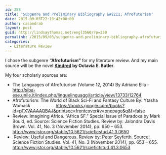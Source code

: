 ```yaml
---
id: 258
title: 'Subgenre and Preliminary Bibliography &#8211; Afrofuturism'
date: 2015-09-03T22:19:42+00:00
author: casandrab
layout: post
guid: http://lindsaythomas.net/engl3560/?p=258
permalink: /2015/09/03/subgenre-and-preliminary-bibliography-afrofuturism/
categories:
  - Literature Review
---
```

I chose the subgenre **“Afrofuturism”** for my literature review. And my main source will be the novel **<u>Kindred</u> by Octavia E. Butler**.

My four scholarly sources are:

  * The Languages of Afrofuturism (Volume 12, 2014) By Adriano Elia &#8211; http://siba-ese.unile.it/index.php/linguelinguaggi/article/view/13733/12764
  * Afrofuturism: The World of Black Sci-Fi and Fantasy Culture By: Ytasha Womack                     https://books.google.com/books?id=pTXVAAAAQBAJ&printsec=frontcover#v=onepage&q&f=false
  * Review: Imagining Africa. &#8220;Africa SF.&#8221; Special Issue of Paradoxa by Mark Bould, ed. Source: Science Fiction Studies. Review by: Jalondra Davis Brown. Vol. 41, No. 3 (November 2014), pp. 650 &#8211; 653. http://www.jstor.org/stable/10.5621/scieficstud.41.3.0650
  *  Review: Useful and Dangerous. Review by: Peter Seyferth. Source: Science Fiction Studies. Vol. 41, No. 3 (November 2014), pp. 653 &#8211; 655. http://www.jstor.org/stable/10.5621/sciefictstud.41.3.0653

&nbsp;